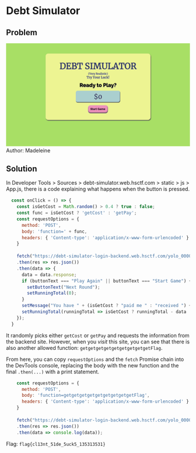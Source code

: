 # Debt Simulator
## Problem

![Webpage](./images/webpage.png)
Author: Madeleine

## Solution
In Developer Tools > Sources > debt-simulator.web.hsctf.com > static > js > App.js, there is a code explaining what happens when the button is pressed. 
```js
  const onClick = () => {
    const isGetCost = Math.random() > 0.4 ? true : false;
    const func = isGetCost ? 'getCost' : 'getPay';
    const requestOptions = {
      method: 'POST',
      body: 'function=' + func,
      headers: { 'Content-type': 'application/x-www-form-urlencoded' }
    }

    fetch("https://debt-simulator-login-backend.web.hsctf.com/yolo_0000000000001", requestOptions)
    .then(res => res.json())
    .then(data => {
      data = data.response;
      if (buttonText === "Play Again" || buttonText === "Start Game") {
        setButtonText("Next Round");
        setRunningTotal(0);
      }
      setMessage("You have " + (isGetCost ? "paid me " : "received ") + "$" + data + ".");
      setRunningTotal(runningTotal => isGetCost ? runningTotal - data : runningTotal + data);
    });
  }
```
It randomly picks either `getCost` or `getPay` and requests the information from the backend site. However, when you *visit* this site, you can see that there is also another allowed function: `getgetgetgetgetgetgetgetgetFlag`.

From here, you can copy `requestOptions` and the `fetch` Promise chain into the DevTools console, replacing the body with the new function and the final `.then(...)` with a print statement.

```js
    const requestOptions = {
      method: 'POST',
      body: 'function=getgetgetgetgetgetgetgetgetFlag',
      headers: { 'Content-type': 'application/x-www-form-urlencoded' }
    }

    fetch("https://debt-simulator-login-backend.web.hsctf.com/yolo_0000000000001", requestOptions)
    .then(res => res.json())
    .then(data => console.log(data));
```

Flag: `flag{cl13nt_51de_5uck5_135313531}`